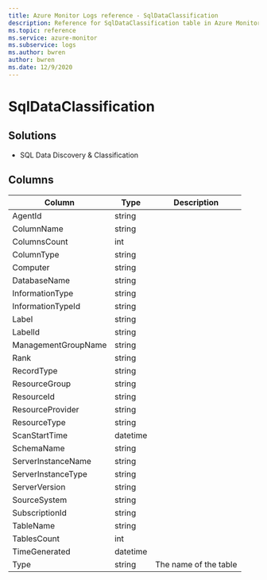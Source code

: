 ```yaml
---
title: Azure Monitor Logs reference - SqlDataClassification
description: Reference for SqlDataClassification table in Azure Monitor Logs.
ms.topic: reference
ms.service: azure-monitor
ms.subservice: logs
ms.author: bwren
author: bwren
ms.date: 12/9/2020
---
```


# SqlDataClassification

 

## Solutions

- SQL Data Discovery & Classification




## Columns

|Column|Type|Description|
|---|---|---|
|AgentId|string||
|ColumnName|string||
|ColumnsCount|int||
|ColumnType|string||
|Computer|string||
|DatabaseName|string||
|InformationType|string||
|InformationTypeId|string||
|Label|string||
|LabelId|string||
|ManagementGroupName|string||
|Rank|string||
|RecordType|string||
|ResourceGroup|string||
|ResourceId|string||
|ResourceProvider|string||
|ResourceType|string||
|ScanStartTime|datetime||
|SchemaName|string||
|ServerInstanceName|string||
|ServerInstanceType|string||
|ServerVersion|string||
|SourceSystem|string||
|SubscriptionId|string||
|TableName|string||
|TablesCount|int||
|TimeGenerated|datetime||
|Type|string|The name of the table|
